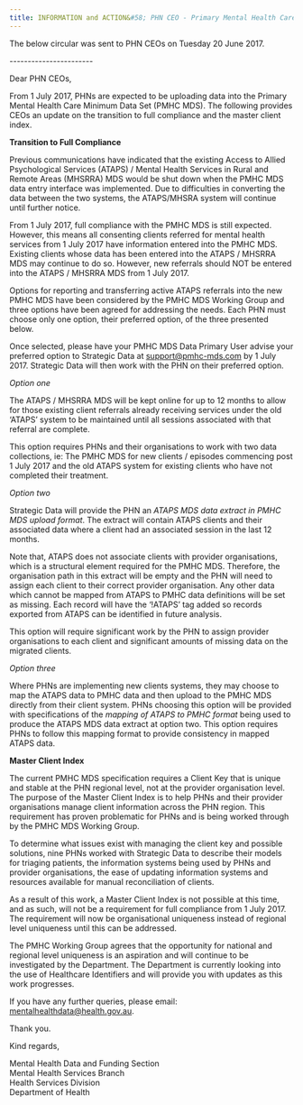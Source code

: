 ```yaml
---
title: INFORMATION and ACTION&#58; PHN CEO - Primary Mental Health Care Minimum Data Set Update
---
```


<p>The below circular was sent to PHN CEOs on Tuesday 20 June 2017.</p>

<p>-----------------------</p>

<p>Dear PHN CEOs,</p>
 
<p>From 1 July 2017, PHNs are expected to be uploading data into the Primary Mental Health Care Minimum Data Set (PMHC MDS). The following provides CEOs an update on the transition to full compliance and the master client index.</p>
 
<p><b>Transition to Full Compliance</b></p>
 
<p>Previous communications have indicated that the existing Access to Allied Psychological Services (ATAPS) / Mental Health Services in Rural and Remote Areas (MHSRRA) MDS would be shut down when the PMHC MDS data entry interface was implemented. Due to difficulties in converting the data between the two systems, the ATAPS/MHSRA system will continue until further notice.</p>
 
<p>From 1 July 2017, full compliance with the PMHC MDS is still expected. However, this means all consenting clients referred for mental health services from 1 July 2017 have information entered into the PMHC MDS. Existing clients whose data has been entered into the ATAPS / MHSRRA MDS may continue to do so. However, new referrals should NOT be entered into the ATAPS / MHSRRA MDS from 1 July 2017.</p>
 
<p>Options for reporting and transferring active ATAPS referrals into the new PMHC MDS have been considered by the PMHC MDS Working Group and three options have been agreed for addressing the needs. Each PHN must choose only one option, their preferred option, of the three presented below.</p>
 
<p>Once selected, please have your PMHC MDS Data Primary User advise your preferred option to Strategic Data at <a href="mailto:support@pmhc-mds.com">support@pmhc-mds.com</a> by 1 July 2017. Strategic Data will then work with the PHN on their preferred option.</p>
 
<p><i>Option one</i></p>
<p>The ATAPS / MHSRRA MDS will be kept online for up to 12 months to allow for those existing client referrals already receiving services under the old ‘ATAPS’ system to be maintained until all sessions associated with that referral are complete.</p>
 
<p>This option requires PHNs and their organisations to work with two data collections, ie: The PMHC MDS for new clients / episodes commencing post 1 July 2017 and the old ATAPS system for existing clients who have not completed their treatment.</p>
 
<p><i>Option two</i></p>
<p>Strategic Data will provide the PHN an <i>ATAPS MDS data extract in PMHC MDS upload format</i>. The extract will contain ATAPS clients and their associated data where a client had an associated session in the last 12 months.</p>
 
<p>Note that, ATAPS does not associate clients with provider organisations, which is a structural element required for the PMHC MDS. Therefore, the organisation path in this extract will be empty and the PHN will need to assign each client to their correct provider organisation. Any other data which cannot be mapped from ATAPS to PMHC data definitions will be set as missing. Each record will have the ‘!ATAPS’ tag added so records exported from ATAPS can be identified in future analysis.</p>
 
<p>This option will require significant work by the PHN to assign provider organisations to each client and significant amounts of missing data on the migrated clients.</p>
 
<p><i>Option three</i></p>
<p>Where PHNs are implementing new clients systems, they may choose to map the ATAPS data to PMHC data and then upload to the PMHC MDS directly from their client system. PHNs choosing this option will be provided with specifications of the <i>mapping of ATAPS to PMHC format</i> being used to produce the ATAPS MDS data extract at option two. This option requires PHNs to follow this mapping format to provide consistency in mapped ATAPS data.</p>
 
<p><b>Master Client Index</b></p>
 
<p>The current PMHC MDS specification requires a Client Key that is unique and stable at the PHN regional level, not at the provider organisation level. The purpose of the Master Client Index is to help PHNs and their provider organisations manage client information across the PHN region. This requirement has proven problematic for PHNs and is being worked through by the PMHC MDS Working Group.</p>
 
<p>To determine what issues exist with managing the client key and possible solutions, nine PHNs worked with Strategic Data to describe their models for triaging patients, the information systems being used by PHNs and provider organisations, the ease of updating information systems and resources available for manual reconciliation of clients.</p>
 
<p>As a result of this work, a Master Client Index is not possible at this time, and as such, will not be a requirement for full compliance from 1 July 2017. The requirement will now be organisational uniqueness instead of regional level uniqueness until this can be addressed.</p>
 
<p>The PMHC Working Group agrees that the opportunity for national and regional level uniqueness is an aspiration and will continue to be investigated by the Department. The Department is currently looking into the use of Healthcare Identifiers and will provide you with updates as this work progresses.</p>
 
<p>If you have any further queries, please email: <a href="mailto:mentalhealthdata@health.gov.au">mentalhealthdata@health.gov.au</a>.</p>

<p>Thank you.</p>

<p>Kind regards,</p>

<p>
<span>Mental Health Data and Funding Section</span><br />
<span>Mental Health Services Branch</span><br />
<span>Health Services Division</span><br />
<span>Department of Health</span>
</p>

